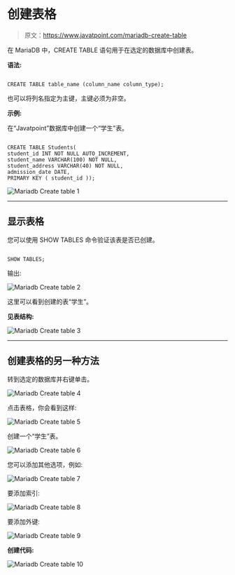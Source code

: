 # 创建表格

> 原文：<https://www.javatpoint.com/mariadb-create-table>

在 MariaDB 中，CREATE TABLE 语句用于在选定的数据库中创建表。

**语法:**

```

CREATE TABLE table_name (column_name column_type);

```

也可以将列名指定为主键，主键必须为非空。

**示例:**

在“Javatpoint”数据库中创建一个“学生”表。

```

CREATE TABLE Students(
student_id INT NOT NULL AUTO_INCREMENT,
student_name VARCHAR(100) NOT NULL,
student_address VARCHAR(40) NOT NULL,
admission_date DATE,
PRIMARY KEY ( student_id ));

```

![Mariadb Create table 1](img/d135a8074749b4f931934e73d59eec01.png)

* * *

## 显示表格

您可以使用 SHOW TABLES 命令验证该表是否已创建。

```

SHOW TABLES; 

```

输出:

![Mariadb Create table 2](img/4bab22ee742660f181fd989ed9f7c278.png)

这里可以看到创建的表“学生”。

**见表结构:**

![Mariadb Create table 3](img/a984ed02d0de8eeefac18cde1c135511.png)

* * *

## 创建表格的另一种方法

转到选定的数据库并右键单击。

![Mariadb Create table 4](img/e71d4e04ed4229f07e245077348e0684.png)

点击表格，你会看到这样:

![Mariadb Create table 5](img/f1533983faaa523d6ddc40566ac6b6b5.png)

创建一个“学生”表。

![Mariadb Create table 6](img/f3425d7db7b430ca259306bf6f065d00.png)

您可以添加其他选项，例如:

![Mariadb Create table 7](img/eb01bc445bcf8ca1a841a51bd6d7f772.png)

要添加索引:

![Mariadb Create table 8](img/7c0fe52c576095639ea5c342d828c206.png)

要添加外键:

![Mariadb Create table 9](img/72e2b688680563c2411b5d2f86082e22.png)

**创建代码:**

![Mariadb Create table 10](img/10501928efb997bd88b4c00f90636554.png)